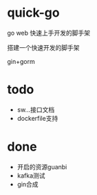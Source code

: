 # quick-go
go web 快速上手开发的脚手架

搭建一个快速开发的脚手架

gin+gorm

# todo
- sw...接口文档
- dockerfile支持


# done
- 开启的资源guanbi
- kafka测试
- gin合成